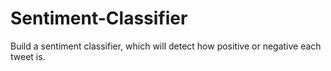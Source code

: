 # Sentiment-Classifier
Build a sentiment classifier, which will detect how positive or negative each tweet is.
